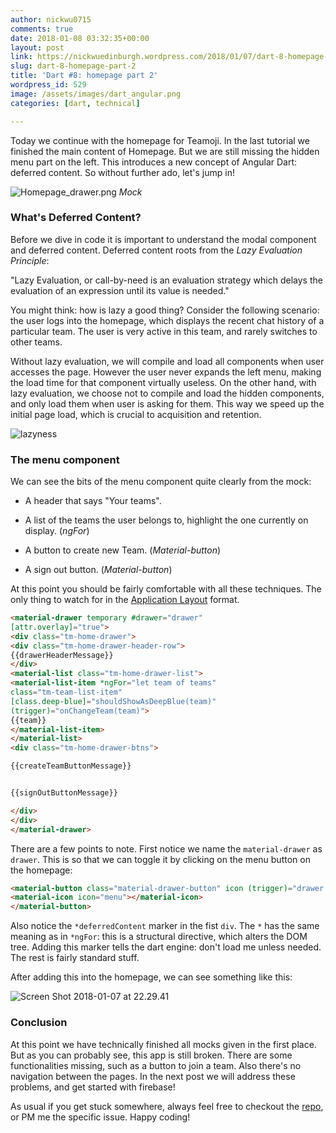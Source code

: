 ```yaml
---
author: nickwu0715
comments: true
date: 2018-01-08 03:32:35+00:00
layout: post
link: https://nickwuedinburgh.wordpress.com/2018/01/07/dart-8-homepage-part-2/
slug: dart-8-homepage-part-2
title: 'Dart #8: homepage part 2'
wordpress_id: 529
image: /assets/images/dart_angular.png
categories: [dart, technical]

---
```


Today we continue with the homepage for Teamoji. In the last tutorial we finished the main content of Homepage. But we are still missing the hidden menu part on the left. This introduces a new concept of Angular Dart: deferred content. So without further ado, let's jump in!

![Homepage_drawer.png](https://nickwuedinburgh.files.wordpress.com/2018/01/homepage_drawer.png)
*Mock*



### What's Deferred Content?



Before we dive in code it is important to understand the modal component and deferred content. Deferred content roots from the _Lazy Evaluation Principle_:

"Lazy Evaluation, or call-by-need is an evaluation strategy which delays the evaluation of an expression until its value is needed."

You might think: how is lazy a good thing? Consider the following scenario: the user logs into the homepage, which displays the recent chat history of a particular team. The user is very active in this team, and rarely switches to other teams.

Without lazy evaluation, we will compile and load all components when user accesses the page. However the user never expands the left menu, making the load time for that component virtually useless. On the other hand, with lazy evaluation, we choose not to compile and load the hidden components, and only load them when user is asking for them. This way we speed up the initial page load, which is crucial to acquisition and retention.

![lazyness](https://nickwuedinburgh.files.wordpress.com/2018/01/lazyness.png)



### The menu component



We can see the bits of the menu component quite clearly from the mock:





  * A header that says "Your teams".


  * A list of the teams the user belongs to, highlight the one currently on display. (_ngFor_)


  * A button to create new Team. (_Material-button_)


  * A sign out button. (_Material-button_)



At this point you should be fairly comfortable with all these techniques. The only thing to watch for in the [Application Layout](https://dart-lang.github.io/angular_components_example/#AppLayout) format.

~~~html
<material-drawer temporary #drawer="drawer"
[attr.overlay]="true">
<div class="tm-home-drawer">
<div class="tm-home-drawer-header-row">
{{drawerHeaderMessage}}
</div>
<material-list class="tm-home-drawer-list">
<material-list-item *ngFor="let team of teams"
class="tm-team-list-item"
[class.deep-blue]="shouldShowAsDeepBlue(team)"
(trigger)="onChangeTeam(team)">
{{team}}
</material-list-item>
</material-list>
<div class="tm-home-drawer-btns">

{{createTeamButtonMessage}}


{{signOutButtonMessage}}

</div>
</div>
</material-drawer>
~~~
There are a few points to note. First notice we name the `material-drawer` as `drawer`. This is so that we can toggle it by clicking on the menu button on the homepage:

~~~html
<material-button class="material-drawer-button" icon (trigger)="drawer.toggle()">
<material-icon icon="menu"></material-icon>
</material-button>
~~~
Also notice the `*deferredContent` marker in the fist `div`. The `*` has the same meaning as in `*ngFor`: this is a structural directive, which alters the DOM tree. Adding this marker tells the dart engine: don't load me unless needed. The rest is fairly standard stuff.

After adding this into the homepage, we can see something like this:

![Screen Shot 2018-01-07 at 22.29.41](https://nickwuedinburgh.files.wordpress.com/2018/01/screen-shot-2018-01-07-at-22-29-41.png)



### Conclusion



At this point we have technically finished all mocks given in the first place. But as you can probably see, this app is still broken. There are some functionalities missing, such as a button to join a team. Also there's no navigation between the pages. In the next post we will address these problems, and get started with firebase!

As usual if you get stuck somewhere, always feel free to checkout the [repo](https://github.com/NickWu007/Teamoji-practice), or PM me the specific issue. Happy coding!
